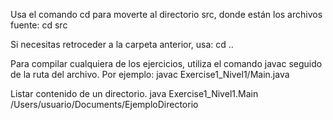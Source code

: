 Usa el comando cd para moverte al directorio src, donde están los archivos fuente:
cd src

Si necesitas retroceder a la carpeta anterior, usa:
cd ..

Para compilar cualquiera de los ejercicios, utiliza el comando javac seguido de la ruta del archivo. Por ejemplo:
javac Exercise1_Nivel1/Main.java

Listar contenido de un directorio.
java Exercise1_Nivel1.Main /Users/usuario/Documents/EjemploDirectorio
